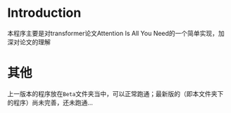 # Introduction
本程序主要是对transformer论文Attention Is All You Need的一个简单实现，加深对论文的理解
# 其他
上一版本的程序放在`Beta`文件夹当中，可以正常跑通；最新版的（即本文件夹下的程序）尚未完善，还未跑通...

